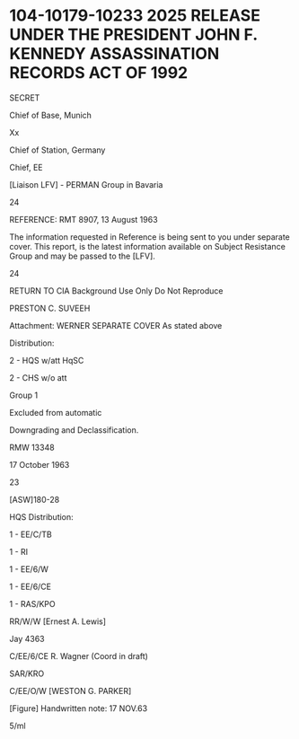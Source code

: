 # 104-10179-10233 2025 RELEASE UNDER THE PRESIDENT JOHN F. KENNEDY ASSASSINATION RECORDS ACT OF 1992

SECRET

Chief of Base, Munich

Xx

Chief of Station, Germany

Chief, EE

[Liaison LFV] - PERMAN Group in Bavaria

24

REFERENCE: RMT 8907, 13 August 1963

The information requested in Reference is being sent to you under separate cover. This report, is the latest information available on Subject Resistance Group and may be passed to the [LFV].

24

RETURN TO CIA
Background Use Only
Do Not Reproduce

PRESTON C. SUVEEH

Attachment: WERNER SEPARATE COVER
As stated above

Distribution:

2 - HQS w/att HqSC

2 - CHS w/o att

Group 1

Excluded from automatic

Downgrading and
Declassification.

RMW 13348

17 October 1963

23

[ASW]180-28

HQS Distribution:

1 - EE/C/TB

1 - RI

1 - EE/6/W

1 - EE/6/CE

1 - RAS/KPO

RR/W/W [Ernest A. Lewis]

Jay 4363

C/EE/6/CE R. Wagner (Coord in draft)

SAR/KRO

C/EE/O/W [WESTON G. PARKER]

[Figure] Handwritten note: 17 NOV.63

5/ml
